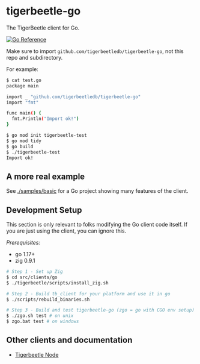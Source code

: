 # tigerbeetle-go

The TigerBeetle client for Go.

[![Go Reference](https://pkg.go.dev/badge/github.com/tigerbeetledb/tigerbeetle-go.svg)](https://pkg.go.dev/github.com/tigerbeetledb/tigerbeetle-go)

Make sure to import `github.com/tigerbeetledb/tigerbeetle-go`, not
this repo and subdirectory.

For example:

```bash
$ cat test.go
package main

import _ "github.com/tigerbeetledb/tigerbeetle-go"
import "fmt"

func main() {
  fmt.Println("Import ok!")
}

$ go mod init tigerbeetle-test
$ go mod tidy
$ go build
$ ./tigerbeetle-test
Import ok!
```

## A more real example

See [./samples/basic](./samples/basic) for a Go project
showing many features of the client.

## Development Setup

This section is only relevant to folks modifying the Go client code
itself. If you are just using the client, you can ignore this.

*Prerequisites:*
- go 1.17+
- zig 0.9.1

```sh
# Step 1 - Set up Zig
$ cd src/clients/go
$ ./tigerbeetle/scripts/install_zig.sh

# Step 2 - Build tb_client for your platform and use it in go
$ ./scripts/rebuild_binaries.sh

# Step 3 - Build and test tigerbeetle-go (zgo = go with CGO env setup)
$ ./zgo.sh test # on unix
$ zgo.bat test # on windows
```

## Other clients and documentation

- [Tigerbeetle Node](https://github.com/tigerbeetledb/tigerbeetle-node)
